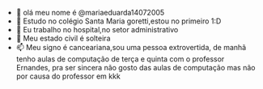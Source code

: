 - 👋 olá meu nome é @mariaeduarda14072005
- 👀 Estudo no colégio Santa Maria goretti,estou no primeiro 1:D
- 🌱 Eu trabalho no hospital,no setor administrativo 
- 💞️ Meu estado civil é solteira 
- 📫 Meu signo é canceariana,sou uma pessoa extrovertida,
 de manhã tenho aulas de computação de terça e quinta com o professor Ernandes,
pra ser sincera não gosto das aulas de computação mas não por causa do professor em kkk

<!---
mariaeduarda14072005/mariaeduarda14072005 is a ✨acho esse aplicativo muito ultil  ✨ `Que o aplicativo GitHub possa crescer muito e ajudar muitas pessoas 
E eu claro já passei pra todos colegas já deixei meu e-mail salvo pra continuar usando 
--->
